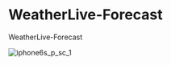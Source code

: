 # WeatherLive-Forecast
WeatherLive-Forecast


![iphone6s_p_sc_1](https://cloud.githubusercontent.com/assets/7751242/20178621/677c99e4-a795-11e6-9df2-dc8b6e791914.jpg)
